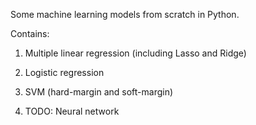 Some machine learning models from scratch in Python.

Contains:

1. Multiple linear regression (including Lasso and Ridge)

2. Logistic regression

3. SVM (hard-margin and soft-margin)

4. TODO: Neural network
